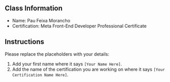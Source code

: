 ## Class Information
- Name: Pau Feixa Morancho
- Certification: Meta Front-End Developer Professional Certificate  

## Instructions
Please replace the placeholders with your details:
1. Add your first name where it says `[Your Name Here]`.  
2. Add the name of the certification you are working on where it says `[Your Certification Name Here]`.  
